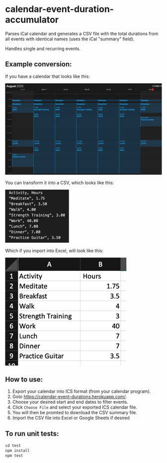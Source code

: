 # calendar-event-duration-accumulator
Parses iCal calendar and generates a CSV file with the total durations from all events with identical names (uses the iCal "summary" field).

Handles single and recurring events.

## Example conversion:
If you have a calendar that looks like this:

![visual calendar](https://github.com/jeffslofish/calendar-event-duration-accumulator/blob/master/calendar-visual.png?raw=true)

You can transform it into a CSV, which looks like this:

![calendar csv summary](https://github.com/jeffslofish/calendar-event-duration-accumulator/blob/master/calendar-summary-csv.png?raw=true)

Which if you import into Excel, will look like this:

![calendar excel summary](https://github.com/jeffslofish/calendar-event-duration-accumulator/blob/master/calendar-summary-excel.png?raw=true)

## How to use:
1. Export your calendar into ICS format (from your calendar program).
2. Goto https://calendar-event-durations.herokuapp.com/.
3. Choose your desired start and end dates to filter events.
4. Click `Choose File` and select your exported ICS calendar file.
5. You will then be promted to download the CSV summary file.
6. Import the CSV file into Excel or Google Sheets if desired

## To run unit tests:
````
cd test
npm install
npm test
````
